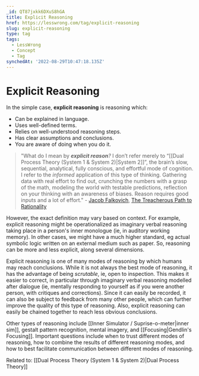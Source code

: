 ```yaml
---
_id: QT87jxkk6DXuS8hGA
title: Explicit Reasoning
href: https://lesswrong.com/tag/explicit-reasoning
slug: explicit-reasoning
type: tag
tags:
  - LessWrong
  - Concept
  - Tag
synchedAt: '2022-08-29T10:47:18.135Z'
---
```

# Explicit Reasoning

In the simple case, **explicit reasoning** is reasoning which:

- Can be explained in language.
- Uses well-defined terms.
- Relies on well-understood reasoning steps.
- Has clear assumptions and conclusions.
- You are aware of doing when you do it.

> "What do I mean by ***explicit reason**?* I don’t refer merely to “[[Dual Process Theory (System 1 & System 2)|System 2]]”, the brain’s slow, sequential, analytical, fully conscious, and effortful mode of cognition. I refer to the *informed* application of this type of thinking. Gathering data with real effort to find out, crunching the numbers with a grasp of the math, modeling the world with testable predictions, reflection on your thinking with an awareness of biases. Reason requires good inputs and a lot of effort." - [Jacob Falkovich](https://www.lesswrong.com/users/jacob-falkovich), [The Treacherous Path to Rationality](https://www.lesswrong.com/posts/YcdArE79SDxwWAuyF/the-treacherous-path-to-rationality)

However, the exact definition may vary based on context. For example, explicit reasoning might be operationalized as imaginary verbal reasoning taking place in a person's inner monologue (ie, in auditory working memory). In other cases, we might have a much higher standard, eg actual symbolic logic written on an external medium such as paper. So, reasoning can be more and less explicit, along several dimensions.

Explicit reasoning is one of many modes of reasoning by which humans may reach conclusions. While it is not always the best mode of reasoning, it has the advantage of being *scrutable*, ie, open to inspection. This makes it easier to correct, in particular through imaginary verbal reasoning modelled after dialogue (ie, mentally responding to yourself as if you were another person, with critiques and corrections). Since it can easily be recorded, it can also be subject to feedback from many other people, which can further improve the quality of this type of reasoning. Also, explicit reasoning can easily be chained together to reach less obvious conclusions.

Other types of reasoning include [[Inner Simulator / Suprise-o-meter|inner sim]], gestalt pattern recognition, mental imagery, and [[Focusing|Gendlin's Focusing]]. Important questions include when to trust different modes of reasoning, how to combine the results of different reasoning modes, and how to best facilitate communication between different modes of reasoning.

Related to: [[Dual Process Theory (System 1 & System 2)|Dual Process Theory]]
